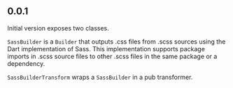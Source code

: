 ## 0.0.1

Initial version exposes two classes. 

`SassBuilder` is a `Builder` that outputs .css files from .scss sources using
the Dart implementation of Sass. This implementation supports package imports 
in .scss source files to other .scss files in the same package or a dependency. 

`SassBuilderTransform` wraps a `SassBuilder` in a pub transformer.
